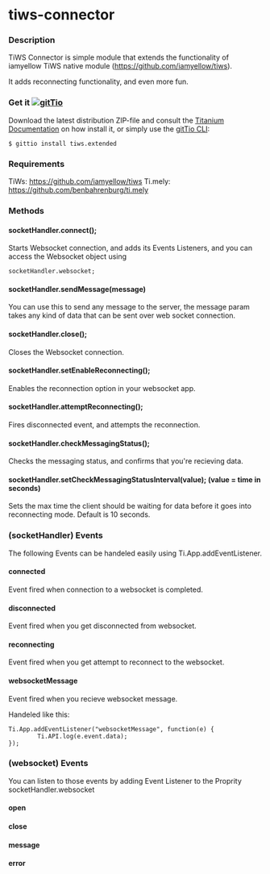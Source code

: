 tiws-connector
==============

### Description
TiWS Connector is simple module that extends the functionality of iamyellow TiWS native module (https://github.com/iamyellow/tiws).

It adds reconnecting functionality, and even more fun.

### Get it [![gitTio](http://gitt.io/badge.svg)](http://gitt.io/component/tiws.extended)
Download the latest distribution ZIP-file and consult the [Titanium Documentation](http://docs.appcelerator.com/titanium/latest/#!/guide/Using_a_Module) on how install it, or simply use the [gitTio CLI](http://gitt.io/cli):

`$ gittio install tiws.extended`


### Requirements
TiWs: https://github.com/iamyellow/tiws
Ti.mely: https://github.com/benbahrenburg/ti.mely

### Methods

#### socketHandler.connect();

Starts Websocket connection, and adds its Events Listeners, and you can access the Websocket object using

```
socketHandler.websocket;
```

#### socketHandler.sendMessage(message)

You can use this to send any message to the server, the message param takes any kind of data that can be sent over web socket connection.

#### socketHandler.close();

Closes the Websocket connection.

#### socketHandler.setEnableReconnecting();

Enables the reconnection option in your websocket app.

#### socketHandler.attemptReconnecting();

Fires disconnected event, and attempts the reconnection.

#### socketHandler.checkMessagingStatus();

Checks the messaging status, and confirms that you're recieving data.

#### socketHandler.setCheckMessagingStatusInterval(value); (value = time in seconds)

Sets the max time the client should be waiting for data before it goes into reconnecting mode. Default is 10 seconds.

### (socketHandler) Events

The following Events can be handeled easily using Ti.App.addEventListener.

#### connected

Event fired when connection to a websocket is completed.

#### disconnected

Event fired when you get disconnected from websocket.

#### reconnecting

Event fired when you get attempt to reconnect to the websocket.

#### websocketMessage

Event fired when you recieve websocket message.

Handeled like this:

```
Ti.App.addEventListener("websocketMessage", function(e) {
		Ti.API.log(e.event.data);
});
```

### (websocket) Events

You can listen to those events by adding Event Listener to the Proprity socketHandler.websocket

#### open

#### close

#### message

#### error

